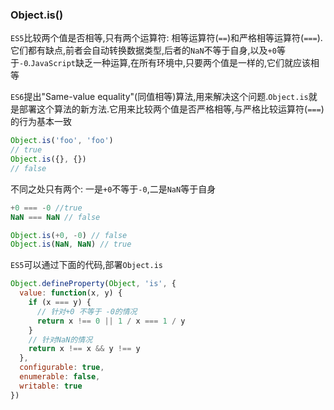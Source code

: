 ### Object.is()
`ES5`比较两个值是否相等,只有两个运算符: 相等运算符(`==`)和严格相等运算符(`===`).它们都有缺点,前者会自动转换数据类型,后者的`NaN`不等于自身,以及`+0`等于`-0`.`JavaScript`缺乏一种运算,在所有环境中,只要两个值是一样的,它们就应该相等

`ES6`提出"Same-value equality"(同值相等)算法,用来解决这个问题.`Object.is`就是部署这个算法的新方法.它用来比较两个值是否严格相等,与严格比较运算符(`===`)的行为基本一致

```javascript
Object.is('foo', 'foo')
// true
Object.is({}, {})
// false
```

不同之处只有两个: 一是`+0`不等于`-0`,二是`NaN`等于自身

```javascript
+0 === -0 //true
NaN === NaN // false

Object.is(+0, -0) // false
Object.is(NaN, NaN) // true
```

`ES5`可以通过下面的代码,部署`Object.is`

```javascript
Object.defineProperty(Object, 'is', {
  value: function(x, y) {
    if (x === y) {
      // 针对+0 不等于 -0的情况
      return x !== 0 || 1 / x === 1 / y
    }
    // 针对NaN的情况
    return x !== x && y !== y
  },
  configurable: true,
  enumerable: false,
  writable: true
})
```